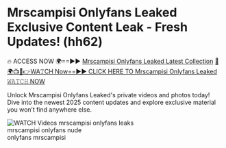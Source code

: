 # Mrscampisi Onlyfans Leaked Exclusive Content Leak - Fresh Updates! (hh62)

🔥 ACCESS NOW 🌍==►► <a href="https://tinyurl.com/3fjeunct" rel="nofollow">Mrscampisi Onlyfans Leaked Latest Collection</a></h3>
[🔴🌍📺📱👉WA𝚃CH Now==►► CLICK HERE TO Mrscampisi Onlyfans Leaked 𝚆𝙰𝚃𝙲𝙷 NOW](https://tinyurl.com/3fjeunct)

Unlock Mrscampisi Onlyfans Leaked's private videos and photos today! Dive into the newest 2025 content updates and explore exclusive material you won’t find anywhere else.


<a href="https://tinyurl.com/3fjeunct" rel="nofollow" data-target="animated-image.originalLink"><img src="https://camo.githubusercontent.com/8a4f000d20f83aca3bf7ec5f350d767afa0574a8a352519fd8cfa583a6f93a33/68747470733a2f2f692e696d6775722e636f6d2f644a486b345a712e676966" alt="WATCH Videos" data-canonical-src="https://i.imgur.com/dJHk4Zq.gif" style="max-width: 100%; display: inline-block;" data-target="animated-image.originalImage"></a>
mrscampisi onlyfans leaks<br>
mrscampisi onlyfans nude<br>
onlyfans mrscampisi